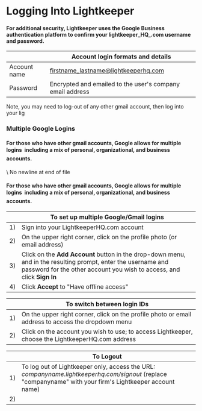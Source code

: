  # Logging Into Lightkeeper 
  
 #### For additional security, Lightkeeper uses the Google Business authentication platform to confirm your **lightkeeper_HQ_.com** username and password. 
||**Account login formats and details**| 
 |:----|----| 
 |Account name |firstname_lastname@lightkeeperhq.com| 
 |Password|Encrypted and emailed to the user's company email address| 
Note, you may need to log-out of any other gmail account, then log into your lig 
  
  
 ### Multiple Google Logins 
#### For those who have other gmail accounts, Google allows for multiple logins &#151; including a mix of personal, organizational, and business accounts. 
\ No newline at end of file 
#### For those who have other gmail accounts, Google allows for multiple logins &#151; including a mix of personal, organizational, and business accounts. 
||**To set up multiple Google/Gmail logins**| 
|:----|----| 
|1)|Sign into your LightkeeperHQ.com account| 
|2)|On the upper right corner, click on the profile photo (or email address)| 
|3)|Click on the **Add Account** button in the drop-down menu, and in the resulting prompt, enter the username and password for the other account you wish to access, and click **Sign In**| 
|4)|Click **Accept** to "Have offline access"| 

||**To switch between login IDs**| 
|:----|----| 
|1)|On the upper right corner, click on the profile photo or email address to access the dropdown menu| 
|2)|Click on the account you wish to use; to access Lightkeeper, choose the LightkeeperHQ.com address| 
 
||**To Logout**| 
|:----|----| 
|1)|To log out of Lightkeeper only, access the URL: _companyname.lightkeeperhq.com/signout_ (replace "companyname" with your firm's Lightkeeper account name)| 
|2)| 
 

